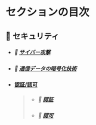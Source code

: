 # セクションの目次

## 🔐 セキュリティ

* ##### 📖 [︎サイバー攻撃](https://hiroki-it.github.io/tech-notebook-mkdocs/security/security_cyber_attacks.html)
* ##### 📖 [︎通信データの暗号化技術](https://hiroki-it.github.io/tech-notebook-mkdocs/security/security_encryption_technology.html)
* #### <u>認証/認可</u>
  >    * ##### 📖 [︎認証](https://hiroki-it.github.io/tech-notebook-mkdocs/security/security_auth_authentication.html)
  >    * ##### 📖 [︎認可](https://hiroki-it.github.io/tech-notebook-mkdocs/security/security_auth_authorization.html)

<br>


